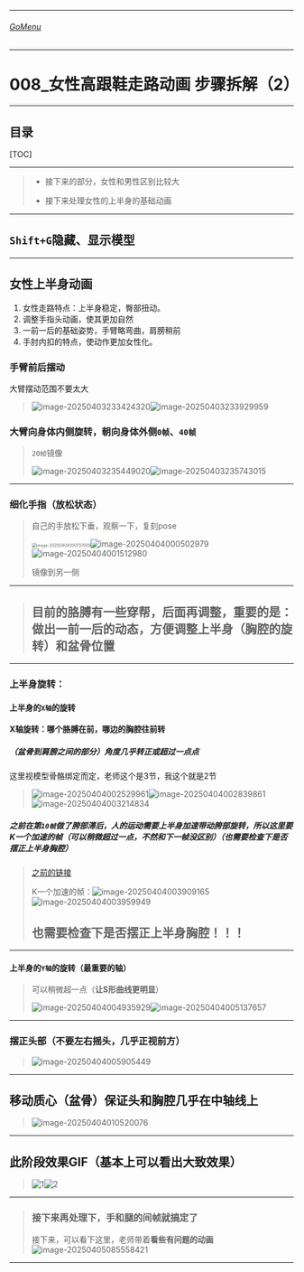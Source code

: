 

___________________________________________________________________________________________
###### [GoMenu](../3DMaxAnimationMenu.md)
___________________________________________________________________________________________
# 008_女性高跟鞋走路动画 步骤拆解（2）


___________________________________________________________________________________________


## 目录

[TOC]


------

> - 接下来的部分，女性和男性区别比较大
>
> - 接下来处理女性的上半身的基础动画

------

## `Shift+G`隐藏、显示模型

------

## 女性上半身动画

1. 女性走路特点：上半身稳定，臀部扭动。
2. 调整手指头动画，使其更加自然
3. 一前一后的基础姿势，手臂略弯曲，肩膀稍前
4. 手肘内扣的特点，使动作更加女性化。

### 手臂前后摆动

大臂摆动范围不要太大

> ![image-20250403233424320](./Image/3DMaxAnimationv008/image-20250403233424320.png)![image-20250403233929959](./Image/3DMaxAnimationv008/image-20250403233929959.png)

### 大臂向身体内侧旋转，朝向身体外侧`0帧`、`40帧`

> `20帧`镜像
>
> ![image-20250403235449020](./Image/3DMaxAnimationv008/image-20250403235449020.png)![image-20250403235743015](./Image/3DMaxAnimationv008/image-20250403235743015.png)

------

### 细化手指（放松状态）

> 自己的手放松下垂，观察一下，复刻pose
>
> <img src="./Image/3DMaxAnimationv008/image-20250404000737009.png" alt="image-20250404000737009" style="zoom:50%;" />![image-20250404000502979](./Image/3DMaxAnimationv008/image-20250404000502979.png)![image-20250404001512980](./Image/3DMaxAnimationv008/image-20250404001512980.png)
>
> 镜像到另一侧

------

> ## 目前的胳膊有一些穿帮，后面再调整，重要的是：做出一前一后的动态，方便调整上半身（胸腔的旋转）和盆骨位置

------

### 上半身旋转：

#### 上半身的`X轴`的旋转

**X轴旋转：哪个胳膊在前，哪边的胸腔往前转**

##### （盆骨到肩膀之间的部分）角度几乎转正或超过一点点

这里视模型骨骼绑定而定，老师这个是3节，我这个就是2节

> ![image-20250404002529961](./Image/3DMaxAnimationv008/image-20250404002529961.png)![image-20250404002839861](./Image/3DMaxAnimationv008/image-20250404002839861.png)![image-20250404003214834](./Image/3DMaxAnimationv008/image-20250404003214834.png)

##### 之前在第`10帧`做了胯部滞后，人的运动需要上半身加速带动胯部旋转，所以这里要K一个加速的帧（可以稍微超过一点，不然和下一帧没区别）（也需要检查下是否摆正上半身胸腔）

> [之前的链接](./3DMaxAnimationv007.md#盆骨（胯部）转身，通过K帧实现滞后感)
>
> K一个加速的帧：![image-20250404003909165](./Image/3DMaxAnimationv008/image-20250404003909165.png)![image-20250404003959949](./Image/3DMaxAnimationv008/image-20250404003959949.png)
>
> ## 也需要检查下是否摆正上半身胸腔！！！

------

#### 上半身的`Y轴`的旋转（最重要的轴）

> 可以稍微超一点（**让S形曲线更明显**）
>
> ![image-20250404004935929](./Image/3DMaxAnimationv008/image-20250404004935929.png)![image-20250404005137657](./Image/3DMaxAnimationv008/image-20250404005137657.png)

------

### 摆正头部（不要左右摇头，几乎正视前方）

> ![image-20250404005905449](./Image/3DMaxAnimationv008/image-20250404005905449.png)

------

## 移动质心（盆骨）保证头和胸腔几乎在中轴线上

> ![image-20250404010520076](./Image/3DMaxAnimationv008/image-20250404010520076.png)

------

## 此阶段效果GIF（基本上可以看出大致效果）

> ![1](./Image/3DMaxAnimationv008/1.gif)![2](./Image/3DMaxAnimationv008/2.gif)

------

> ### 接下来再处理下，手和腿的间帧就搞定了
>
> 接下来，可以看下这里，老师带着**看些有问题的动画**![image-20250405085558421](./Image/3DMaxAnimationv008/image-20250405085558421.png)

------
